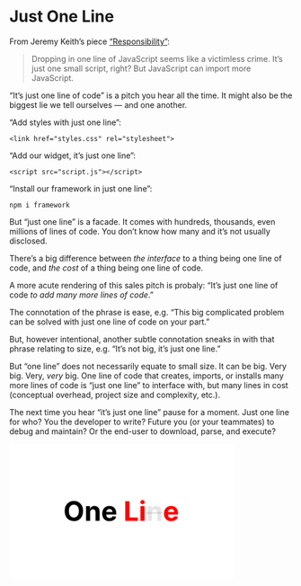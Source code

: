 # Just One Line

From Jeremy Keith’s piece [“Responsibility”](https://adactio.com/journal/21126):

> Dropping in one line of JavaScript seems like a victimless crime. It’s just one small script, right? But JavaScript can import more JavaScript.

“It’s just one line of code” is a pitch you hear all the time. It might also be the biggest lie we tell ourselves — and one another.

“Add styles with just one line”:

`<link href="styles.css" rel="stylesheet">`
 
“Add our widget, it’s just one line”:

`<script src="script.js"></script>`

“Install our framework in just one line”:

`npm i framework`

But “just one line” is a facade. It comes with hundreds, thousands, even millions of lines of code. You don’t know how many and it’s not usually disclosed.

There’s a big difference between _the interface_ to a thing being one line of code, and _the cost_ of a thing being one line of code.

A more acute rendering of this sales pitch is probaly: “It’s just one line of code _to add many more lines of code_.”

The connotation of the phrase is ease, e.g. “This big complicated problem can be solved with just one line of code on your part.”

But, however intentional, another subtle connotation sneaks in with that phrase relating to size, e.g. “It’s not big, it’s just one line.”

But “one line” does not necessarily equate to small size. It can be big. Very big. Very, _very_ big. One line of code that creates, imports, or installs many more lines of code is “just one line” to interface with, but many lines in cost (conceptual overhead, project size and complexity, etc.).

The next time you hear “it’s just one line” pause for a moment. Just one line for who? You the developer to write? Future you (or your teammates) to debug and maintain? Or the end-user to download, parse, and execute?

<svg width="400" height="240" viewBox="0 0 400 240" fill="none" xmlns="http://www.w3.org/2000/svg">
<rect width="400" height="240" fill="white"/>
<path d="M131.114 119.545C131.114 123.352 130.392 126.591 128.949 129.261C127.517 131.932 125.563 133.972 123.085 135.381C120.619 136.778 117.847 137.477 114.767 137.477C111.665 137.477 108.881 136.773 106.415 135.364C103.949 133.955 102 131.915 100.568 129.244C99.1364 126.574 98.4205 123.341 98.4205 119.545C98.4205 115.739 99.1364 112.5 100.568 109.83C102 107.159 103.949 105.125 106.415 103.727C108.881 102.318 111.665 101.614 114.767 101.614C117.847 101.614 120.619 102.318 123.085 103.727C125.563 105.125 127.517 107.159 128.949 109.83C130.392 112.5 131.114 115.739 131.114 119.545ZM123.631 119.545C123.631 117.08 123.261 115 122.523 113.307C121.795 111.614 120.767 110.33 119.438 109.455C118.108 108.58 116.551 108.142 114.767 108.142C112.983 108.142 111.426 108.58 110.097 109.455C108.767 110.33 107.733 111.614 106.994 113.307C106.267 115 105.903 117.08 105.903 119.545C105.903 122.011 106.267 124.091 106.994 125.784C107.733 127.477 108.767 128.761 110.097 129.636C111.426 130.511 112.983 130.949 114.767 130.949C116.551 130.949 118.108 130.511 119.438 129.636C120.767 128.761 121.795 127.477 122.523 125.784C123.261 124.091 123.631 122.011 123.631 119.545ZM143.706 121.864V137H136.445V110.818H143.365V115.438H143.672C144.251 113.915 145.223 112.71 146.587 111.824C147.95 110.926 149.604 110.477 151.547 110.477C153.365 110.477 154.95 110.875 156.303 111.67C157.655 112.466 158.706 113.602 159.456 115.08C160.206 116.545 160.581 118.295 160.581 120.33V137H153.32V121.625C153.331 120.023 152.922 118.773 152.092 117.875C151.263 116.966 150.121 116.511 148.666 116.511C147.689 116.511 146.825 116.722 146.075 117.142C145.337 117.562 144.757 118.176 144.337 118.983C143.928 119.778 143.717 120.739 143.706 121.864ZM178.236 137.511C175.543 137.511 173.224 136.966 171.281 135.875C169.349 134.773 167.861 133.216 166.815 131.205C165.77 129.182 165.247 126.79 165.247 124.028C165.247 121.335 165.77 118.972 166.815 116.938C167.861 114.903 169.332 113.318 171.23 112.182C173.139 111.045 175.378 110.477 177.946 110.477C179.673 110.477 181.281 110.756 182.77 111.312C184.27 111.858 185.577 112.682 186.69 113.784C187.815 114.886 188.69 116.273 189.315 117.943C189.94 119.602 190.253 121.545 190.253 123.773V125.767H168.145V121.267H183.418C183.418 120.222 183.19 119.295 182.736 118.489C182.281 117.682 181.651 117.051 180.844 116.597C180.048 116.131 179.122 115.898 178.065 115.898C176.963 115.898 175.986 116.153 175.134 116.665C174.293 117.165 173.634 117.841 173.156 118.693C172.679 119.534 172.435 120.472 172.423 121.506V125.784C172.423 127.08 172.662 128.199 173.139 129.142C173.628 130.085 174.315 130.812 175.202 131.324C176.088 131.835 177.139 132.091 178.355 132.091C179.162 132.091 179.901 131.977 180.571 131.75C181.241 131.523 181.815 131.182 182.293 130.727C182.77 130.273 183.134 129.716 183.384 129.057L190.099 129.5C189.759 131.114 189.06 132.523 188.003 133.727C186.957 134.92 185.605 135.852 183.946 136.523C182.298 137.182 180.395 137.511 178.236 137.511Z" fill="black"/>
<path d="M206.237 137V102.091H213.618V130.915H228.584V137H206.237ZM233.335 137V110.818H240.597V137H233.335ZM236.983 107.443C235.903 107.443 234.977 107.085 234.205 106.369C233.443 105.642 233.062 104.773 233.062 103.761C233.062 102.761 233.443 101.903 234.205 101.188C234.977 100.46 235.903 100.097 236.983 100.097C238.063 100.097 238.983 100.46 239.744 101.188C240.517 101.903 240.903 102.761 240.903 103.761C240.903 104.773 240.517 105.642 239.744 106.369C238.983 107.085 238.063 107.443 236.983 107.443ZM288.205 137.511C285.511 137.511 283.193 136.966 281.25 135.875C279.318 134.773 277.83 133.216 276.784 131.205C275.739 129.182 275.216 126.79 275.216 124.028C275.216 121.335 275.739 118.972 276.784 116.938C277.83 114.903 279.301 113.318 281.199 112.182C283.108 111.045 285.347 110.477 287.915 110.477C289.642 110.477 291.25 110.756 292.739 111.312C294.239 111.858 295.545 112.682 296.659 113.784C297.784 114.886 298.659 116.273 299.284 117.943C299.909 119.602 300.222 121.545 300.222 123.773V125.767H278.114V121.267H293.386C293.386 120.222 293.159 119.295 292.705 118.489C292.25 117.682 291.619 117.051 290.812 116.597C290.017 116.131 289.091 115.898 288.034 115.898C286.932 115.898 285.955 116.153 285.102 116.665C284.261 117.165 283.602 117.841 283.125 118.693C282.648 119.534 282.403 120.472 282.392 121.506V125.784C282.392 127.08 282.631 128.199 283.108 129.142C283.597 130.085 284.284 130.812 285.17 131.324C286.057 131.835 287.108 132.091 288.324 132.091C289.131 132.091 289.869 131.977 290.54 131.75C291.21 131.523 291.784 131.182 292.261 130.727C292.739 130.273 293.102 129.716 293.352 129.057L300.068 129.5C299.727 131.114 299.028 132.523 297.972 133.727C296.926 134.92 295.574 135.852 293.915 136.523C292.267 137.182 290.364 137.511 288.205 137.511Z" fill="#FF0000"/>
<path d="M253.675 121.864V137H246.413V110.818H253.334V115.438H253.641C254.22 113.915 255.192 112.71 256.555 111.824C257.919 110.926 259.572 110.477 261.516 110.477C263.334 110.477 264.919 110.875 266.271 111.67C267.624 112.466 268.675 113.602 269.425 115.08C270.175 116.545 270.55 118.295 270.55 120.33V137H263.288V121.625C263.3 120.023 262.891 118.773 262.061 117.875C261.232 116.966 260.089 116.511 258.635 116.511C257.658 116.511 256.794 116.722 256.044 117.142C255.305 117.562 254.726 118.176 254.305 118.983C253.896 119.778 253.686 120.739 253.675 121.864Z" fill="black" fill-opacity="0.1"/>
<path d="M243.516 121.284H273.362V124.557H243.516V121.284Z" fill="black" fill-opacity="0.1"/>
</svg>